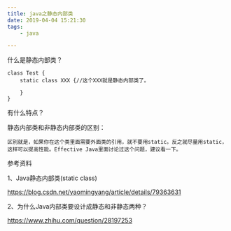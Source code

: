 ```yaml
---
title: java之静态内部类
date: 2019-04-04 15:21:30
tags:
	- java

---
```




什么是静态内部类？

```
class Test {
    static class XXX {//这个XXX就是静态内部类了。
        
    }
}
```

有什么特点？



静态内部类和非静态内部类的区别：

```
区别就是，如果你在这个类里面需要外面类的引用，就不要用static。反之就尽量用static，这样可以提高性能。Effective Java里面讨论过这个问题，建议看一下。
```



参考资料

1、Java静态内部类(static class)

https://blog.csdn.net/yaomingyang/article/details/79363631

2、为什么Java内部类要设计成静态和非静态两种？

https://www.zhihu.com/question/28197253